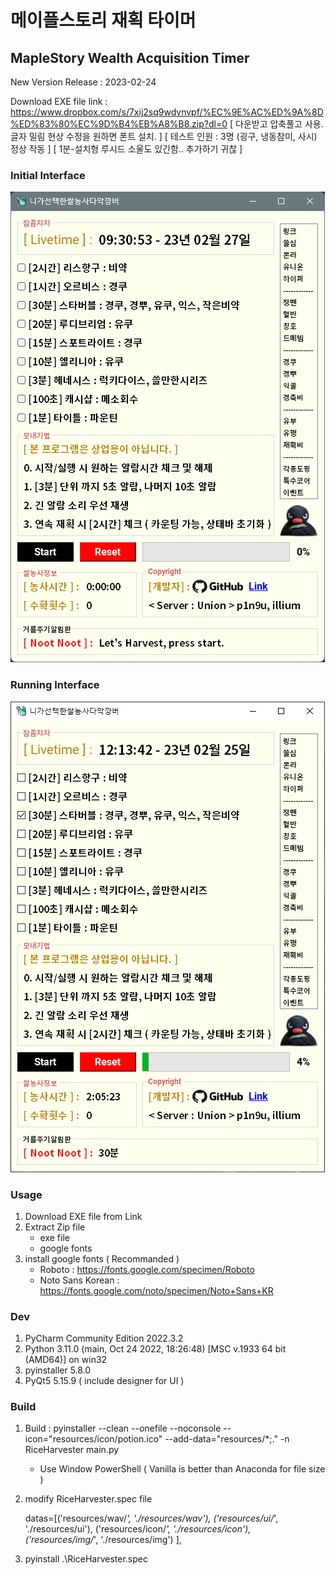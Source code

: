 # 메이플스토리 재획 타이머

## MapleStory Wealth Acquisition Timer

New Version Release : 2023-02-24

Download EXE file link : https://www.dropbox.com/s/7xij2sq9wdvnvpf/%EC%9E%AC%ED%9A%8D%ED%83%80%EC%9D%B4%EB%A8%B8.zip?dl=0
[ 다운받고 압축풀고 사용. 글자 밀림 현상 수정을 원하면 폰트 설치. ]
[ 테스트 인원 : 3명 (굉구, 냉동참미, 사시) 정상 작동 ]
[ 1분-설치형 루시드 소울도 있긴함.. 추가하기 귀찮 ]

### Initial Interface

![img](interface_img/i_interface.png)

### Running Interface

![img](interface_img/r_interface.png)

### Usage

1. Download EXE file from Link
2. Extract Zip file
    - exe file
    - google fonts
3. install google fonts ( Recommanded )
    - Roboto : https://fonts.google.com/specimen/Roboto
    - Noto Sans Korean : https://fonts.google.com/noto/specimen/Noto+Sans+KR

### Dev

1. PyCharm Community Edition 2022.3.2
2. Python 3.11.0 (main, Oct 24 2022, 18:26:48) [MSC v.1933 64 bit (AMD64)] on win32
3. pyinstaller 5.8.0
4. PyQt5 5.15.9 ( include designer for UI )

### Build

1. Build : pyinstaller --clean --onefile --noconsole --icon="resources/icon/potion.ico" --add-data="resources/\*;." -n RiceHarvester main.py

    - Use Window PowerShell ( Vanilla is better than Anaconda for file size )

2. modify RiceHarvester.spec file

    datas=[('resources/wav/*', './resources/wav'),
    ('resources/ui/*', './resources/ui'),
    ('resources/icon/*', './resources/icon'),
    ('resources/img/*', './resources/img')
    ],

3. pyinstall .\RiceHarvester.spec
